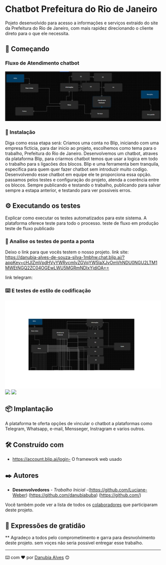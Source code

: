 # Chatbot Prefeitura do Rio de Janeiro

Pojeto desenvolvido para acesso a informações e serviços extraido do site da Prefeitura do Rio de Janeiro, com mais rapidez direcionando o cliente direto para o que ele necessita.

## 🚀 Começando

### Fluxo de Atendimento chatbot

<img src="/images/Fluxo-ChatBot.jpg">

### 🔧 Instalação
Diga como essa etapa será:
Criamos uma conta no Blip, iniciando com uma empresa ficticia, para dar inicio ao projeto, escolhemos como tema para o trabalho, Prefeitura do Rio de Janeiro.
Desenvolvemos um chatbot, atraves da plataforma Blip, para criarmos chatbot temos que usar a logica em todo o trabalho para s ligacões dos blocos.
Blip e uma ferramenta bem tranquila, especifica para quem quer fazer chatbot sem introduzir muito codigo.
Desenvolvendo esse chatbot em equipe ele te proporciona essa opção.
passamos pelos testes e configuração do projeto, atenda a coerência entre os blocos. 
Sempre publicando e testando o trabalho, publicando para salvar sempre a estapa anterior, e testando para ver possiveis erros.


## ⚙️ Executando os testes

Explicar como executar os testes automatizados para este sistema.
A plataforma oferece teste para todo o processo. 
teste de fluxo em produção
teste de fluxo publicado
### 🔩 Analise os testes de ponta a ponta

Deixo o link para que vocês testem o nosso projeto.
link site:
https://danubia-alves-de-souza-silva-1mbhw.chat.blip.ai/?appKey=cHJlZmVpdHVyYWRvcmlvZGVqYW5laXJvOmVhNDU0NGU2LTM1MWEtNGQ2ZC04OGEwLWU5MGRmNDIxYjdiOA== 

link telegram:






### ⌨️ E testes de estilo de codificação

<img src="/images/fluxo-chatbot-2.JPG">


<img src="/images/C:\Users\Danubia\Projetos\chatbot-ibm-mastertec\images\Opção-ofertada parateste.png">


<img src="/images/C:\Users\Danubia\Projetos\chatbot-ibm-mastertec\images\Teste-Chatbot.png">

## 📦 Implantação

A plataforma te oferta opções de vincular o chatbot a plataformas como Telegram, Whatsapp, e-mail, Mensseger, Instragram e varios outros.

## 🛠️ Construído com


* https://account.blip.ai/login- O framework web usado

## ✒️ Autores

* **Desenvolvedores** - *Trabalho Inicial* -(https://github.com/Luciane-Weber)
(https://github.com/danubiabuba) (https://github.com/)

Você também pode ver a lista de todos os [colaboradores](https://github.com/usuario/projeto/colaboradores) que participaram deste projeto.


## 🎁 Expressões de gratidão

** Agradeço a todos pelo comprometimento e garra para desnvolvimento deste projeto.
sem voçes não seria possivel entregar esse trabalho.

---
⌨️ com ❤️ por [Danubia Alves](https://gist.github.com/danubiabuba) 😊
